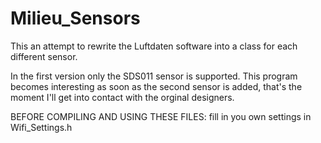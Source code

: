 # Milieu_Sensors
This an attempt to rewrite the Luftdaten software into a class for each different sensor.

In the first version only the SDS011 sensor is supported.
This program becomes interesting as soon as the second sensor is added, that's the moment I'll get into contact with the orginal designers.

BEFORE COMPILING AND USING THESE FILES: fill in you own settings in Wifi_Settings.h
